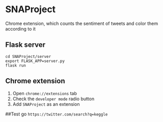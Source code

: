# SNAProject

Chrome extension, which counts the sentiment of tweets and color them according to it

## Flask server
```console
cd SNAProject/server
export FLASK_APP=server.py
flask run
```
## Chrome extension
1. Open `chrome://extensions` tab
2. Check the `developer mode` radio button
3. Add `SNAProject` as an extension

##Test
go `https://twitter.com/search?q=keggle`

